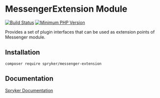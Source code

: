 # MessengerExtension Module
[![Build Status](https://travis-ci.org/spryker/messenger-extension.svg)](https://travis-ci.org/spryker/messenger-extension)
[![Minimum PHP Version](https://img.shields.io/badge/php-%3E%3D%207.2-8892BF.svg)](https://php.net/)

Provides a set of plugin interfaces that can be used as extension points of Messenger module.

## Installation

```
composer require spryker/messenger-extension
```

## Documentation

[Spryker Documentation](https://academy.spryker.com/developing_with_spryker/module_guide/modules.html)
